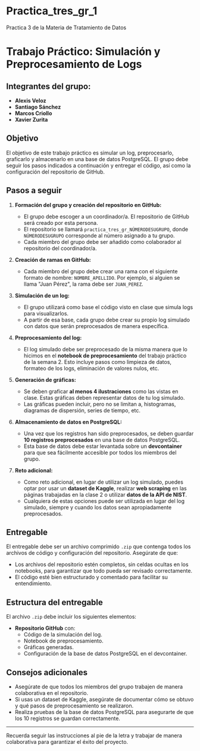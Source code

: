 # Practica_tres_gr_1
Practica 3 de la Materia de Tratamiento de Datos 
# Trabajo Práctico: Simulación y Preprocesamiento de Logs

## Integrantes del grupo:

- **Alexis Veloz**
- **Santiago Sánchez**
- **Marcos Criollo**
- **Xavier Zurita**

## Objetivo

El objetivo de este trabajo práctico es simular un log, preprocesarlo, graficarlo y almacenarlo en una base de datos PostgreSQL. El grupo debe seguir los pasos indicados a continuación y entregar el código, así como la configuración del repositorio de GitHub.

## Pasos a seguir

1. **Formación del grupo y creación del repositorio en GitHub:**
   - El grupo debe escoger a un coordinador/a. El repositorio de GitHub será creado por esta persona.
   - El repositorio se llamará `practica_tres_gr_NÚMERODESUGRUPO`, donde `NÚMERODESUGRUPO` corresponde al número asignado a tu grupo.
   - Cada miembro del grupo debe ser añadido como colaborador al repositorio del coordinador/a.

2. **Creación de ramas en GitHub:**
   - Cada miembro del grupo debe crear una rama con el siguiente formato de nombre: `NOMBRE_APELLIDO`. Por ejemplo, si alguien se llama "Juan Pérez", la rama debe ser `JUAN_PEREZ`.

3. **Simulación de un log:**
   - El grupo utilizará como base el código visto en clase que simula logs para visualizarlos.
   - A partir de esa base, cada grupo debe crear su propio log simulado con datos que serán preprocesados de manera específica.

4. **Preprocesamiento del log:**
   - El log simulado debe ser preprocesado de la misma manera que lo hicimos en el **notebook de preprocesamiento** del trabajo práctico de la semana 2. Esto incluye pasos como limpieza de datos, formateo de los logs, eliminación de valores nulos, etc.

5. **Generación de gráficas:**
   - Se deben graficar **al menos 4 ilustraciones** como las vistas en clase. Estas gráficas deben representar datos de tu log simulado.
   - Las gráficas pueden incluir, pero no se limitan a, histogramas, diagramas de dispersión, series de tiempo, etc.

6. **Almacenamiento de datos en PostgreSQL:**
   - Una vez que los registros han sido preprocesados, se deben guardar **10 registros preprocesados** en una base de datos PostgreSQL.
   - Esta base de datos debe estar levantada sobre un **devcontainer** para que sea fácilmente accesible por todos los miembros del grupo.
   
7. **Reto adicional:**
   - Como reto adicional, en lugar de utilizar un log simulado, puedes optar por usar un **dataset de Kaggle**, realizar **web scraping** en las páginas trabajadas en la clase 2 o utilizar **datos de la API de NIST**.
   - Cualquiera de estas opciones puede ser utilizada en lugar del log simulado, siempre y cuando los datos sean apropiadamente preprocesados.

## Entregable

El entregable debe ser un archivo comprimido `.zip` que contenga todos los archivos de código y configuración del repositorio. Asegúrate de que:

- Los archivos del repositorio estén completos, sin celdas ocultas en los notebooks, para garantizar que todo pueda ser revisado correctamente.
- El código esté bien estructurado y comentado para facilitar su entendimiento.

## Estructura del entregable

El archivo `.zip` debe incluir los siguientes elementos:

- **Repositorio GitHub** con:
  - Código de la simulación del log.
  - Notebook de preprocesamiento.
  - Gráficas generadas.
  - Configuración de la base de datos PostgreSQL en el devcontainer.
  
## Consejos adicionales

- Asegúrate de que todos los miembros del grupo trabajen de manera colaborativa en el repositorio.
- Si usas un dataset de Kaggle, asegúrate de documentar cómo se obtuvo y qué pasos de preprocesamiento se realizaron.
- Realiza pruebas de la base de datos PostgreSQL para asegurarte de que los 10 registros se guardan correctamente.

---
Recuerda seguir las instrucciones al pie de la letra y trabajar de manera colaborativa para garantizar el éxito del proyecto.
